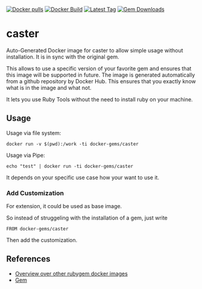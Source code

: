 [![Docker pulls](https://img.shields.io/docker/pulls/rubygem/caster.svg)](https://hub.docker.com/r/rubygem/caster/)
[![Docker Build](https://img.shields.io/docker/automated/rubygem/caster.svg)](https://hub.docker.com/r/rubygem/caster/)
[![Latest Tag](https://img.shields.io/github/tag/docker-rubygem/caster.svg)](https://hub.docker.com/r/rubygem/caster/)
[![Gem Downloads](https://img.shields.io/gem/dt/caster.svg)](https://rubygems.org/gems/caster/)
# caster

Auto-Generated Docker image for caster to allow simple usage without installation.
It is in sync with the original gem.

This allows to use a specific version of your favorite gem and ensures that this image will be supported in future.
The image is generated automatically from a github repository by Docker Hub.
This ensures that you exactly know what is in the image and what not.

It lets you use Ruby Tools without the need to install ruby on your machine.

## Usage

Usage via file system:

`docker run -v $(pwd):/work -ti docker-gems/caster`

Usage via Pipe:

`echo "test" | docker run -ti docker-gems/caster`

It depends on your specific use case how your want to use it.

### Add Customization

For extension, it could be used as base image.

So instead of struggeling with the installation of a gem, just write

`FROM docker-gems/caster`

Then add the customization.

## References

 - [Overview over other rubygem docker images](https://github.com/thinkbot/docker-rubygem)
 - [Gem](https://rubygems.org/gems/caster/)
